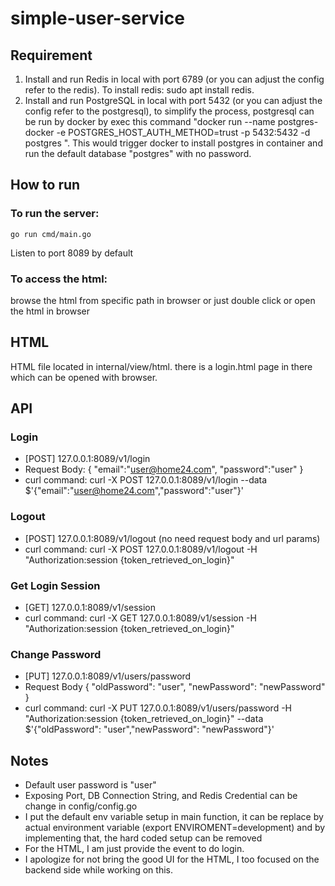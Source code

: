 # simple-user-service

## Requirement

1. Install and run Redis in local with port 6789 (or you can adjust the config refer to the redis). To install redis: sudo apt install redis.
2. Install and run PostgreSQL in local with port 5432 (or you can adjust the config refer to the postgresql), to simplify the process, postgresql can be run by docker by exec this command "docker run --name postgres-docker -e POSTGRES_HOST_AUTH_METHOD=trust -p 5432:5432 -d postgres
". This would trigger docker to install postgres in container and run the default database "postgres" with no password.

## How to run 

### To run the server:
`go run cmd/main.go`

Listen to port 8089 by default

### To access the html:
browse the html from specific path in browser or just double click or open the html in browser 

## HTML
HTML file located in internal/view/html. there is a login.html page in there which can be opened with browser.

## API

### Login
- [POST] 127.0.0.1:8089/v1/login 
- Request Body:
{
    "email":"user@home24.com",
    "password":"user"
}
- curl command: 
curl -X POST 127.0.0.1:8089/v1/login --data $'{"email":"user@home24.com","password":"user"}'

### Logout
- [POST] 127.0.0.1:8089/v1/logout (no need request body and url params)
- curl command:
curl -X POST 127.0.0.1:8089/v1/logout -H "Authorization:session {token_retrieved_on_login}"

### Get Login Session
- [GET] 127.0.0.1:8089/v1/session 
- curl command:
curl -X GET 127.0.0.1:8089/v1/session -H "Authorization:session {token_retrieved_on_login}"

### Change Password
- [PUT] 127.0.0.1:8089/v1/users/password
- Request Body
{
    "oldPassword": "user",
    "newPassword": "newPassword"
}
- curl command: 
curl -X PUT 127.0.0.1:8089/v1/users/password -H "Authorization:session {token_retrieved_on_login}" --data $'{"oldPassword": "user","newPassword": "newPassword"}'

## Notes

- Default user password is "user"
- Exposing Port, DB Connection String, and Redis Credential can be change in config/config.go
- I put the default env variable setup in main function, it can be replace by actual environment variable (export ENVIROMENT=development) and by implementing that, the hard coded setup can be removed
- For the HTML, I am just provide the event to do login.
- I apologize for not bring the good UI for the HTML, I too focused on the backend side while working on this.
